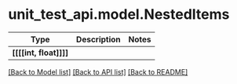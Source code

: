 # unit_test_api.model.NestedItems

Type | Description | Notes
------------- | ------------- | -------------
**[[[[int, float]]]]** |  | 

[[Back to Model list]](../../README.md#documentation-for-models) [[Back to API list]](../../README.md#documentation-for-api-endpoints) [[Back to README]](../../README.md)

